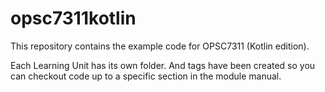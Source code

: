 # opsc7311kotlin
This repository contains the example code for OPSC7311 (Kotlin edition).

Each Learning Unit has its own folder. And tags have been created so you can checkout code up to a specific section in the module manual.
